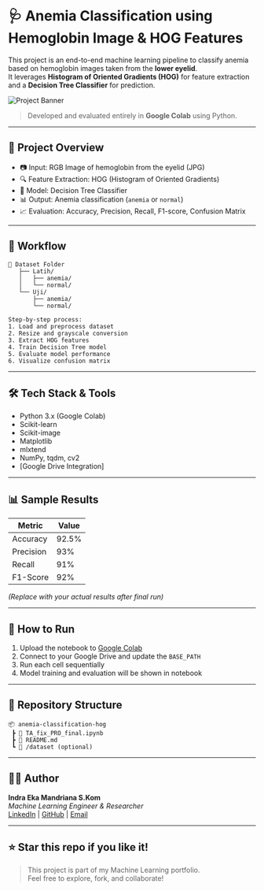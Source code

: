 # 🩺 Anemia Classification using Hemoglobin Image & HOG Features

This project is an end-to-end machine learning pipeline to classify anemia based on hemoglobin images taken from the **lower eyelid**.  
It leverages **Histogram of Oriented Gradients (HOG)** for feature extraction and a **Decision Tree Classifier** for prediction.

![Project Banner](https://img.shields.io/badge/ML-Powered-blueviolet?style=flat&logo=python)  
> Developed and evaluated entirely in **Google Colab** using Python.

---

## 🚀 Project Overview

- 📷 Input: RGB Image of hemoglobin from the eyelid (JPG)
- 🔍 Feature Extraction: HOG (Histogram of Oriented Gradients)
- 🧠 Model: Decision Tree Classifier
- 📊 Output: Anemia classification (`anemia` or `normal`)
- 📈 Evaluation: Accuracy, Precision, Recall, F1-score, Confusion Matrix

---

## 🧠 Workflow

```text
📁 Dataset Folder
   ├── Latih/
   │   ├── anemia/
   │   └── normal/
   └── Uji/
       ├── anemia/
       └── normal/

Step-by-step process:
1. Load and preprocess dataset
2. Resize and grayscale conversion
3. Extract HOG features
4. Train Decision Tree model
5. Evaluate model performance
6. Visualize confusion matrix
```

---

## 🛠️ Tech Stack & Tools

- Python 3.x (Google Colab)
- Scikit-learn
- Scikit-image
- Matplotlib
- mlxtend
- NumPy, tqdm, cv2
- [Google Drive Integration]

---

## 📊 Sample Results

| Metric         | Value     |
|----------------|-----------|
| Accuracy       | 92.5%     |
| Precision      | 93%       |
| Recall         | 91%       |
| F1-Score       | 92%       |

*(Replace with your actual results after final run)*

---

## 📁 How to Run

1. Upload the notebook to [Google Colab](https://colab.research.google.com)
2. Connect to your Google Drive and update the `BASE_PATH`
3. Run each cell sequentially
4. Model training and evaluation will be shown in notebook

---

## 📂 Repository Structure

```
📦 anemia-classification-hog
 ┣ 📄 TA_fix_PRO_final.ipynb
 ┣ 📄 README.md
 ┗ 📁 /dataset (optional)
```

---

## 👨‍💻 Author

**Indra Eka Mandriana S.Kom**  
_Machine Learning Engineer & Researcher_  
[LinkedIn](https://linkedin.com/in/your-link) | [GitHub](https://github.com/your-username) | [Email](mailto:your@email.com)

---

## ⭐ Star this repo if you like it!

> This project is part of my Machine Learning portfolio.  
Feel free to explore, fork, and collaborate!
